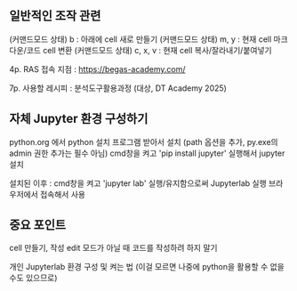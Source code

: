 ## 일반적인 조작 관련
(커맨드모드 상태) b : 아래에 cell 새로 만들기
(커맨드모드 상태) m, y : 현재 cell 마크다운/코드 cell 변환
(커맨드모드 상태) c, x, v : 현재 cell 복사/잘라내기/붙여넣기

4p. 
RAS 접속 지점 : https://begas-academy.com/

7p.
사용할 레시피 : 분석도구활용과정 (대상, DT Academy 2025)

## 자체 Jupyter 환경 구성하기
python.org 에서 python 설치 프로그램 받아서 설치 (path 옵션을 추가, py.exe의 admin 권한 추가는 필수 아님)
cmd창을 켜고 'pip install jupyter' 실행해서 jupyter 설치

설치된 이후 : 
cmd창을 켜고 'jupyter lab' 실행/유지함으로써 Jupyterlab 실행
브라우저에서 접속해서 사용
## 중요 포인트
cell 만들기, 작성
edit 모드가 아닐 때 코드를 작성하려 하지 말기

개인 Jupyterlab 환경 구성 및 켜는 법 (이걸 모르면 나중에 python을 활용할 수 없을 수도 있으므로)

